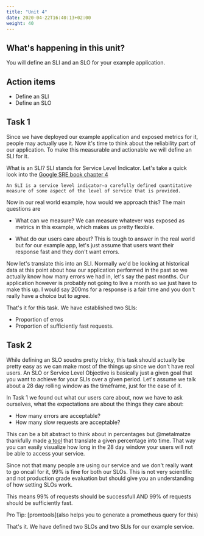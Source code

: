 ```yaml
---
title: "Unit 4"
date: 2020-04-22T16:40:13+02:00
weight: 40
---
```


## What's happening in this unit?
You will define an SLI and an SLO for your example application.


## Action items
* Define an SLI
* Define an SLO

## Task 1

Since we have deployed our example application and exposed metrics for it, people may actually use it.
Now it's time to think about the reliability part of our application.
To make this measurable and actionable we will define an SLI for it.

What is an SLI?
SLI stands for Service Level Indicator. Let's take a quick look into the [Google SRE book chapter 4](https://landing.google.com/sre/sre-book/chapters/service-level-objectives/)
```
An SLI is a service level indicator—a carefully defined quantitative measure of some aspect of the level of service that is provided.
```
Now in our real world example, how would we approach this?
The main questions are
* What can we measure?
We can measure whatever was exposed as metrics in this example, which makes us pretty flexible.

* What do our users care about?
This is tough to answer in the real world but for our example app, let's just assume that users want their response fast and they don't want errors.

Now let's translate this into an SLI.
Normally we'd be looking at historical data at this point about how our application performed in the past so we actually know how many errors we had in, let's say the past months.
Our application however is probably not going to live a month so we just have to make this up.
I would say 200ms for a response is a fair time and you don't really have a choice but to agree.

That's it for this task. We have established two SLIs:
* Proportion of erros
* Proportion of sufficiently fast requests.

## Task 2

While defining an SLO soudns pretty tricky, this task should actually be pretty easy as we can make most of the things up since we don't have real users.
An SLO or Service Level Objective is basically just a given goal that you want to achieve for your SLIs over a given period.
Let's assume we talk about a 28 day rolling window as the timeframe, just for the ease of it.

In Task 1 we found out what our users care about, now we have to ask ourselves, what the expectations are about the things they care about:
* How many errors are acceptable?
* How many slow requests are acceptable?

This can be a bit abstract to think about in percentages but @metalmatze thankfully made [a tool](https://promtools.dev/) that translate a given percentage into time.
That way you can easily visualize how long in the 28 day window your users will not be able to access your service.

Since not that many people are using our service and we don't really want to go oncall for it, 99% is fine for both our SLOs.
This is not very scientific and not production grade evaluation but should give you an understanding of how setting SLOs work.

This means 99% of requests should be successfull AND 99% of requests should be sufficiently fast.


Pro Tip: [promtools](also helps you to generate a prometheus query for this)

That's it.
We have defined two SLOs and two SLIs for our example service.

